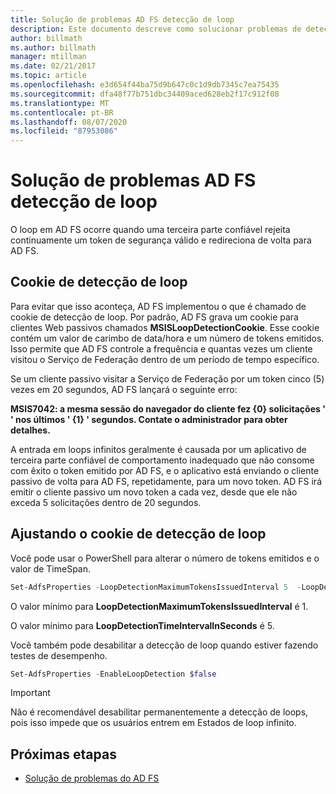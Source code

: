 ```yaml
---
title: Solução de problemas AD FS detecção de loop
description: Este documento descreve como solucionar problemas de detecção de loop
author: billmath
ms.author: billmath
manager: mtillman
ms.date: 02/21/2017
ms.topic: article
ms.openlocfilehash: e3d654f44ba75d9b647c0c1d9db7345c7ea75435
ms.sourcegitcommit: dfa48f77b751dbc34409aced628eb2f17c912f08
ms.translationtype: MT
ms.contentlocale: pt-BR
ms.lasthandoff: 08/07/2020
ms.locfileid: "87953086"
---
```

# <a name="ad-fs-troubleshooting---loop-detection"></a>Solução de problemas AD FS detecção de loop

O loop em AD FS ocorre quando uma terceira parte confiável rejeita continuamente um token de segurança válido e redireciona de volta para AD FS.

## <a name="loop-detection-cookie"></a>Cookie de detecção de loop
Para evitar que isso aconteça, AD FS implementou o que é chamado de cookie de detecção de loop. Por padrão, AD FS grava um cookie para clientes Web passivos chamados **MSISLoopDetectionCookie**. Esse cookie contém um valor de carimbo de data/hora e um número de tokens emitidos.  Isso permite que AD FS controle a frequência e quantas vezes um cliente visitou o Serviço de Federação dentro de um período de tempo específico.

Se um cliente passivo visitar a Serviço de Federação por um token cinco (5) vezes em 20 segundos, AD FS lançará o seguinte erro:

**MSIS7042: a mesma sessão do navegador do cliente fez {0} solicitações ' ' nos últimos ' {1} ' segundos. Contate o administrador para obter detalhes.**

A entrada em loops infinitos geralmente é causada por um aplicativo de terceira parte confiável de comportamento inadequado que não consome com êxito o token emitido por AD FS, e o aplicativo está enviando o cliente passivo de volta para AD FS, repetidamente, para um novo token.  AD FS irá emitir o cliente passivo um novo token a cada vez, desde que ele não exceda 5 solicitações dentro de 20 segundos.

## <a name="adjusting-the-loop-detection-cookie"></a>Ajustando o cookie de detecção de loop
Você pode usar o PowerShell para alterar o número de tokens emitidos e o valor de TimeSpan.

```powershell
Set-AdfsProperties -LoopDetectionMaximumTokensIssuedInterval 5  -LoopDetectionTimeIntervalInSeconds 20
```
O valor mínimo para **LoopDetectionMaximumTokensIssuedInterval** é 1.

O valor mínimo para **LoopDetectionTimeIntervalInSeconds** é 5.

Você também pode desabilitar a detecção de loop quando estiver fazendo testes de desempenho.

```powershell
Set-AdfsProperties -EnableLoopDetection $false
```

>[!IMPORTANT]
>Não é recomendável desabilitar permanentemente a detecção de loops, pois isso impede que os usuários entrem em Estados de loop infinito.


## <a name="next-steps"></a>Próximas etapas

- [Solução de problemas do AD FS](ad-fs-tshoot-overview.md)



